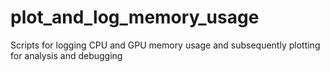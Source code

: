 # plot_and_log_memory_usage
Scripts for logging CPU and GPU memory usage and subsequently plotting for analysis and debugging

